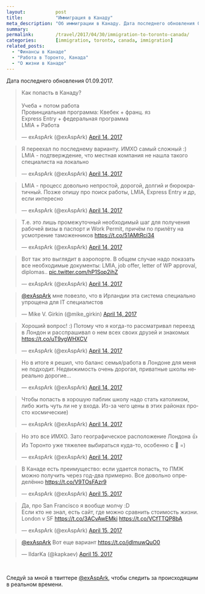 ```yaml
---
layout:           post
title:            "Иммиграция в Канаду"
meta_description: "Об иммиграции в Канаду. Дата последнего обновления 01.09.2017. Следуй за мной в твиттере @exAspArk, чтобы следить за происходящим в реальном времени :)"
summary:
permalink:        /travel/2017/04/30/immigration-to-toronto-canada/
categories:       [immigration, toronto, canada, immigration]
related_posts:
  - "Финансы в Канаде"
  - "Работа в Торонто, Канада"
  - "О жизни в Канаде"
---
```


Дата последнего обновления 01.09.2017.

<script src="//platform.twitter.com/widgets.js" charset="utf-8"></script>

<blockquote class="twitter-tweet" data-lang="en" data-link-color="#0076df" data-align="center"><p lang="ru" dir="ltr">Как попасть в Канаду?<br><br>Учеба + потом работа<br>Провинциальная программа: Квебек + франц. яз<br>Express Entry + федеральная программа<br>LMIA + Работа</p>&mdash; exAspArk (@exAspArk) <a href="https://twitter.com/exAspArk/status/852821527628103681">April 14, 2017</a></blockquote>
<blockquote class="twitter-tweet" data-lang="en" data-link-color="#0076df" data-align="center"><p lang="ru" dir="ltr">Я переехал по последнему варианту. ИМХО самый сложный :) LMIA - подтверждение, что местная компания не нашла такого специалиста на локально</p>&mdash; exAspArk (@exAspArk) <a href="https://twitter.com/exAspArk/status/852937797023543297">April 14, 2017</a></blockquote>
<blockquote class="twitter-tweet" data-lang="en" data-link-color="#0076df" data-align="center"><p lang="ru" dir="ltr">LMIA - процесс довольно непростой, дорогой, долгий и бюрократичный. Позже опишу про поиск работы, LMIA, Express Entry и др, если интересно</p>&mdash; exAspArk (@exAspArk) <a href="https://twitter.com/exAspArk/status/852938149508546560">April 14, 2017</a></blockquote>
<blockquote class="twitter-tweet" data-lang="en" data-link-color="#0076df" data-align="center"><p lang="ru" dir="ltr">Т.е. это лишь промежуточный необходимый шаг для получения рабочей визы в паспорт и Work Permit, причём по прилёту на усмотрение таможенников <a href="https://t.co/51AMtRci34">https://t.co/51AMtRci34</a></p>&mdash; exAspArk (@exAspArk) <a href="https://twitter.com/exAspArk/status/852959183901163520">April 14, 2017</a></blockquote>
<blockquote class="twitter-tweet" data-lang="en" data-link-color="#0076df" data-align="center" data-conversation="none" ><p lang="ru" dir="ltr">Вот так это выглядит в аэропорте. В общем случае надо показать все необходимые документы: LMIA, job offer, letter of WP approval, diplomas.. <a href="https://t.co/hP1Sop2ihZ">pic.twitter.com/hP1Sop2ihZ</a></p>&mdash; exAspArk (@exAspArk) <a href="https://twitter.com/exAspArk/status/852960217243549697">April 14, 2017</a></blockquote>
<blockquote class="twitter-tweet" data-lang="en" data-link-color="#0076df" data-align="center"><p lang="ru" dir="ltr"><a href="https://twitter.com/exAspArk">@exAspArk</a> мне повезло, что в Ирландии эта система специально упрощена для IT специалистов</p>&mdash; Mike V. Girkin (@mike_girkin) <a href="https://twitter.com/mike_girkin/status/852960457837219841">April 14, 2017</a></blockquote>
<blockquote class="twitter-tweet" data-lang="en" data-link-color="#0076df" data-align="center"><p lang="ru" dir="ltr">Хороший вопрос! :) Потому что я когда-то рассматривал переезд в Лондон и расспрашивал о нем всех своих друзей и знакомых <a href="https://t.co/uT9ygWHXCV">https://t.co/uT9ygWHXCV</a></p>&mdash; exAspArk (@exAspArk) <a href="https://twitter.com/exAspArk/status/852961136832122880">April 14, 2017</a></blockquote>
<blockquote class="twitter-tweet" data-lang="en" data-link-color="#0076df" data-align="center" data-conversation="none"><p lang="ru" dir="ltr">Но в итоге я решил, что баланс семья/работа в Лондоне для меня не подходит. Недвижимость очень дорогая, приватные школы нереально дорогие...</p>&mdash; exAspArk (@exAspArk) <a href="https://twitter.com/exAspArk/status/852962707951190016">April 14, 2017</a></blockquote>
<blockquote class="twitter-tweet" data-lang="en" data-link-color="#0076df" data-align="center" data-conversation="none"><p lang="ru" dir="ltr">Чтобы попасть в хорошую паблик школу надо стать католиком, либо жить чуть ли не у входа. Из-за чего цены в этих районах просто космические)</p>&mdash; exAspArk (@exAspArk) <a href="https://twitter.com/exAspArk/status/852963376355352576">April 14, 2017</a></blockquote>
<blockquote class="twitter-tweet" data-lang="en" data-link-color="#0076df" data-align="center" data-conversation="none"><p lang="ru" dir="ltr">Но это все ИМХО. Зато географическое расположение Лондона 👍<br>Из Торонто уже тяжелее выбираться куда-то, особенно с 👶 =)</p>&mdash; exAspArk (@exAspArk) <a href="https://twitter.com/exAspArk/status/852964356937613316">April 14, 2017</a></blockquote>
<blockquote class="twitter-tweet" data-lang="en" data-link-color="#0076df" data-align="center"><p lang="ru" dir="ltr">В Канаде есть преимущество: если удается попасть, то ПМЖ можно получить через год-два примерно. Все довольно определённо <a href="https://t.co/V9TOsFAzr9">https://t.co/V9TOsFAzr9</a></p>&mdash; exAspArk (@exAspArk) <a href="https://twitter.com/exAspArk/status/853069558122414085">April 15, 2017</a></blockquote>
<blockquote class="twitter-tweet" data-lang="en" data-link-color="#0076df" data-align="center"><p lang="ru" dir="ltr">Да, про San Francisco я вообще молчу :D<br>Если кто не знал, есть сайт, где можно сравнить стоимость жизни. London v SF <a href="https://t.co/3ACvAwEMki">https://t.co/3ACvAwEMki</a> <a href="https://t.co/VCfTTQP8bA">https://t.co/VCfTTQP8bA</a></p>&mdash; exAspArk (@exAspArk) <a href="https://twitter.com/exAspArk/status/853070963591839745">April 15, 2017</a></blockquote>
<blockquote class="twitter-tweet" data-lang="en" data-link-color="#0076df" data-align="center" data-conversation="none"><p lang="ru" dir="ltr"><a href="https://twitter.com/exAspArk">@exAspArk</a> Вот еще вариант <a href="https://t.co/jdlmuwQuO0">https://t.co/jdlmuwQuO0</a></p>&mdash; IldarKa (@kapkaev) <a href="https://twitter.com/kapkaev/status/853097603147284480">April 15, 2017</a></blockquote>

<br />

Следуй за мной в твиттере [@exAspArk](https://twitter.com/exaspark), чтобы следить за происходящим в реальном времени.
